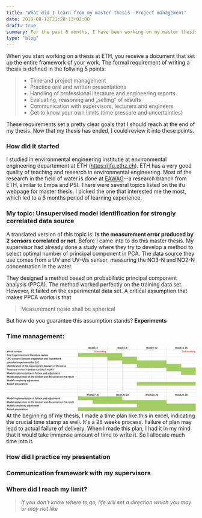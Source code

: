 ```yaml
---
title: "What did I learn from my master thesis--Project management"
date: 2019-08-12T21:28:13+02:00
draft: true
summary: For the past 6 months, I have been working on my master thesis. In this post, I will breifly present how did I tackle the challenge from project management point of view. 
type: "blog"
---
```


When you start working on a thesis at ETH, you receive a document that set up the entire framework of your work. The formal requirement of writing a thesis is defined in the follwing 5 points:

>+ Time and project management
>+ Practice oral and written presentations
>+ Handling of professional literature and engineering reports
>+ Evaluating, reasoning and „selling“ of results
>+ Communication with supervisors, lecturers and engineers
>+ Get to know your own limits (time pressure and uncertainties)

These requirements set a pretty clear goals that I should reach at the end of my thesis. Now that my thesis has ended, I could review it into these points. 

### How did it started
I studied in environmental engineering institutie at environmental engineering departement at ETH (https://ifu.ethz.ch). ETH has a very good quality of teaching and research in environmental engineering. Most of the research in the field of water is done at [EAWAG](https://www.eawag.ch)--a research branch from ETH, similar to Empa and PSI. There were several topics listed on the ifu webpage for master thesis. I picked the one that interested me the most, which led to a 6 months period of learning experience. 

### My topic: Unsupervised model identification for strongly correlated data source
A translated version of this topic is: **Is the measurement error produced by 2 sensors correlated or not**. Before I came into to do this master thesis. My supervisor had already done a study where they try to develop a method to select optimal number of principal component in PCA. The data source they use comes from a UV and UV-Vis sensor, measuring the NO3-N and NO2-N concentration in the water.

They designed a method based on probabilistic principal component analysis (PPCA). The method worked perfectly on the training data set. However, it failed on the experimental data set. A critical assumption that makes PPCA works is that
> Measurement nosie shall be spherical 

But how do you guarantee this assumption stands? **Experiments**


### Time management:
![mt_timeplan](/img/mttimeplan.png)
At the beginning of my thesis, I made a time plan like this in excel, indicating the crucial time stamp as well. It's a 28 weeks process. Failure of plan may lead to actual failure of delivery. When I made this plan, I had it in my mind that it would take immense amount of time to write it. So I allocate much time into it. 
### How did I practice my presentation

### Communication framework with my supervisors

### Where did I reach my limit? 

> _If you don't know where to go, life will set a direction which you may or may not like_